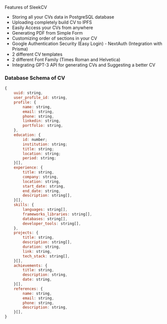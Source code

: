 Features of SleekCV

- Storing all your CVs data in PostgreSQL database
- Uploading completely build CV to IPFS
- Easily Access your CVs from anywhere
- Generating PDF from Simple Form
- Customizing order of sections in your CV
- Google Authentication Security (Easy Login) - NextAuth (Integration with Prisma)
- 2 different CV templates
- 2 different Font Family (Times Roman and Helvetica)
- Integrating GPT-3 API for generating CVs and Suggesting a better CV

### Database Schema of CV

```js
{
    uuid: string,
    user_profile_id: string,
    profile: {
        name: string,
        email: string,
        phone: string,
        linkedin: string,
        portfolio: string,
    },
    education: {
        id: number;
        institution: string;
        title: string;
        location: string;
        period: string;
    }[],
    experience: {
        title: string,
        company: string,
        location: string,
        start_date: string,
        end_date: string,
        description: string[],
    }[],
    skills: {
        languages: string[],
        frameworks_libraries: string[],
        databases: string[],
        developer_tools: string[],
    },
    projects: {
        title: string,
        description: string[],
        duration: string,
        link: string,
        tech_stack: string[],
    }[],
    achievements: {
        title: string,
        description: string,
        date: string,
    }[],
    references: {
        name: string,
        email: string,
        phone: string,
        description: string,
    }[],
}
```
